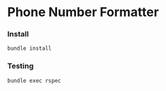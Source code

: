 # Phone Number Formatter

### Install

```
bundle install
```

### Testing

```
bundle exec rspec
```